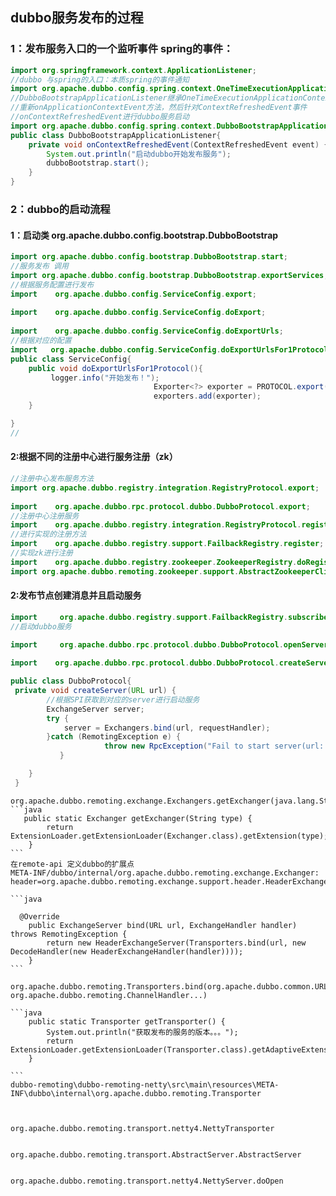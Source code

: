 ## dubbo服务发布的过程
### 1：发布服务入口的一个监听事件 spring的事件：
```java
import org.springframework.context.ApplicationListener;
//dubbo 与spring的入口：本质spring的事件通知
import org.apache.dubbo.config.spring.context.OneTimeExecutionApplicationContextEventListener;
//DubboBootstrapApplicationListener继承OneTimeExecutionApplicationContextEventListener
//重新onApplicationContextEvent方法，然后针对ContextRefreshedEvent事件
//onContextRefreshedEvent进行dubbo服务启动
import org.apache.dubbo.config.spring.context.DubboBootstrapApplicationListener.onApplicationContextEvent;
public class DubboBootstrapApplicationListener{
    private void onContextRefreshedEvent(ContextRefreshedEvent event) {
        System.out.println("启动dubbo开始发布服务");
        dubboBootstrap.start();
    }
}

```
### 2：dubbo的启动流程
#### 1：启动类  org.apache.dubbo.config.bootstrap.DubboBootstrap
```java
import org.apache.dubbo.config.bootstrap.DubboBootstrap.start;
//服务发布 调用
import org.apache.dubbo.config.bootstrap.DubboBootstrap.exportServices;
//根据服务配置进行发布
import    org.apache.dubbo.config.ServiceConfig.export;
    
import    org.apache.dubbo.config.ServiceConfig.doExport;
    
import    org.apache.dubbo.config.ServiceConfig.doExportUrls;
//根据对应的配置
import   org.apache.dubbo.config.ServiceConfig.doExportUrlsFor1Protocol;
public class ServiceConfig{
    public void doExportUrlsFor1Protocol(){
         logger.info("开始发布！");
                                Exporter<?> exporter = PROTOCOL.export(wrapperInvoker);
                                exporters.add(exporter);
    }

}
//
```

#### 2:根据不同的注册中心进行服务注册（zk）
```java
//注册中心发布服务方法
import org.apache.dubbo.registry.integration.RegistryProtocol.export;
    
import    org.apache.dubbo.rpc.protocol.dubbo.DubboProtocol.export;
//注册中心注册服务
import    org.apache.dubbo.registry.integration.RegistryProtocol.register;
//进行实现的注册方法    
import    org.apache.dubbo.registry.support.FailbackRegistry.register;
//实现zk进行注册    
import    org.apache.dubbo.registry.zookeeper.ZookeeperRegistry.doRegister;
import org.apache.dubbo.remoting.zookeeper.support.AbstractZookeeperClient.create;
```
#### 2:发布节点创建消息并且启动服务
```java
import     org.apache.dubbo.registry.support.FailbackRegistry.subscribe;
//启动dubbo服务

import     org.apache.dubbo.rpc.protocol.dubbo.DubboProtocol.openServer;
    
import    org.apache.dubbo.rpc.protocol.dubbo.DubboProtocol.createServer;

public class DubboProtocol{
 private void createServer(URL url) {
        //根据SPI获取到对应的server进行启动服务
        ExchangeServer server;
        try {
            server = Exchangers.bind(url, requestHandler);
        }catch (RemotingException e) {
                     throw new RpcException("Fail to start server(url: " + url + ") " + e.getMessage(), e);
           }

    }
 }

```
    
    org.apache.dubbo.remoting.exchange.Exchangers.getExchanger(java.lang.String)
    ```java
       public static Exchanger getExchanger(String type) {
            return ExtensionLoader.getExtensionLoader(Exchanger.class).getExtension(type);
        }
    ```
    在remote-api 定义dubbo的扩展点
    META-INF/dubbo/internal/org.apache.dubbo.remoting.exchange.Exchanger:
    header=org.apache.dubbo.remoting.exchange.support.header.HeaderExchanger
    
    ```java
    
      @Override
        public ExchangeServer bind(URL url, ExchangeHandler handler) throws RemotingException {
            return new HeaderExchangeServer(Transporters.bind(url, new DecodeHandler(new HeaderExchangeHandler(handler))));
        }
    ```
    
    org.apache.dubbo.remoting.Transporters.bind(org.apache.dubbo.common.URL, org.apache.dubbo.remoting.ChannelHandler...)
    
    ```java
        public static Transporter getTransporter() {
            System.out.println("获取发布的服务的版本。。。");
            return ExtensionLoader.getExtensionLoader(Transporter.class).getAdaptiveExtension();
        }
    
    ```
    dubbo-remoting\dubbo-remoting-netty\src\main\resources\META-INF\dubbo\internal\org.apache.dubbo.remoting.Transporter
    
    
    
    org.apache.dubbo.remoting.transport.netty4.NettyTransporter
    
    
    org.apache.dubbo.remoting.transport.AbstractServer.AbstractServer
    
    
    org.apache.dubbo.remoting.transport.netty4.NettyServer.doOpen